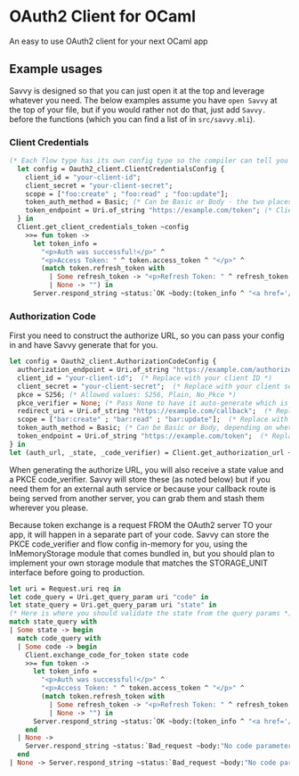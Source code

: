# OAuth2 Client for OCaml

An easy to use OAuth2 client for your next OCaml app


## Example usages

Savvy is designed so that you can just open it at the top and leverage whatever you need. The below examples assume you have `open Savvy` at the top of your file, but if you would rather not do that, just add `Savvy.` before the functions (which you can find a list of in `src/savvy.mli`).

### Client Credentials

```ocaml
(* Each flow type has its own config type so the compiler can tell you forgot things *)
  let config = Oauth2_client.ClientCredentialsConfig {
    client_id = "your-client-id";
    client_secret = "your-client-secret";
    scope = ["foo:create" ; "foo:read" ; "foo:update"];
    token_auth_method = Basic; (* Can be Basic or Body - the two places that credentials can live in transit *)
    token_endpoint = Uri.of_string "https://example.com/token"; (* Client Credentials flow goes straight to the token endpoint *)
  } in
  Client.get_client_credentials_token ~config
    >>= fun token ->
      let token_info = 
        "<p>Auth was successful!</p>" ^
        "<p>Access Token: " ^ token.access_token ^ "</p>" ^
        (match token.refresh_token with
          | Some refresh_token -> "<p>Refresh Token: " ^ refresh_token ^ "</p>"
          | None -> "") in
      Server.respond_string ~status:`OK ~body:(token_info ^ "<a href='/client-creds'>Auth Again</a>") ()
```


### Authorization Code

First you need to construct the authorize URL, so you can pass your config in and have Savvy generate that for you.

```ocaml
let config = Oauth2_client.AuthorizationCodeConfig {
  authorization_endpoint = Uri.of_string "https://example.com/authorize";
  client_id = "your-client-id";  (* Replace with your client ID *)
  client_secret = "your-client-secret";  (* Replace with your client secret *)
  pkce = S256; (* Allowed values: S256, Plain, No_Pkce *)
  pkce_verifier = None; (* Pass None to have it auto-generate which is more secure *)
  redirect_uri = Uri.of_string "https://example.com/callback";  (* Replace with your redirect URI *)
  scope = ["bar:create" ; "bar:read" ; "bar:update"];  (* Replace with your desired scopes *)
  token_auth_method = Basic; (* Can be Basic or Body, depending on whether you are putting credentials in a basic header or the body *)
  token_endpoint = Uri.of_string "https://example.com/token";  (* Replace with your token endpoint *)
} in
let (auth_url, _state, _code_verifier) = Client.get_authorization_url ~config in
```

When generating the authorize URL, you will also receive a state value and a PKCE code_verifier. Savvy will store these (as noted below) but if you need them for an external auth service or because your callback route is being served from another server, you can grab them and stash them wherever you please.

Because token exchange is a request FROM the OAuth2 server TO your app, it will happen in a separate part of your code. Savvy can store the PKCE code_verifier and flow config in-memory for you, using the InMemoryStorage module that comes bundled in, but you should plan to implement your own storage module that matches the STORAGE_UNIT interface before going to production.
```ocaml
let uri = Request.uri req in
let code_query = Uri.get_query_param uri "code" in
let state_query = Uri.get_query_param uri "state" in
(* Here is where you should validate the state from the query params *)
match state_query with
| Some state -> begin
  match code_query with
  | Some code -> begin
    Client.exchange_code_for_token state code
    >>= fun token ->
      let token_info = 
        "<p>Auth was successful!</p>" ^
        "<p>Access Token: " ^ token.access_token ^ "</p>" ^
        (match token.refresh_token with
          | Some refresh_token -> "<p>Refresh Token: " ^ refresh_token ^ "</p>"
          | None -> "") in
      Server.respond_string ~status:`OK ~body:(token_info ^ "<a href='/'>Back to Login</a>") ()
    end
  | None ->
    Server.respond_string ~status:`Bad_request ~body:"No code parameter provided" ()
  end
| None -> Server.respond_string ~status:`Bad_request ~body:"No code parameter provided" ()
```

